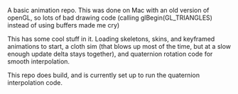 A basic animation repo. This was done on Mac with an old version of openGL, so lots of bad drawing code (calling glBegin(GL_TRIANGLES) instead of using buffers made me cry)

This has some cool stuff in it. Loading skeletons, skins, and keyframed animations to start, a cloth sim (that blows up most of the time, but at a slow enough update delta stays together), and quaternion rotation code for smooth interpolation.

This repo does build, and is currently set up to run the quaternion interpolation code.
